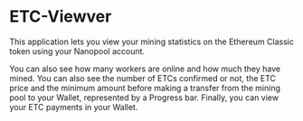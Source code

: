 # ETC-Viewver

This application lets you view your mining statistics on the Ethereum Classic token using your Nanopool account.

You can also see how many workers are online and how much they have mined. You can also see the number of ETCs confirmed or not, the ETC price and the minimum amount before making a transfer from the mining pool to your Wallet, represented by a Progress bar. Finally, you can view your ETC payments in your Wallet.
